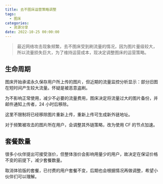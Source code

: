 ```yaml
---
title: 去不图床运营策略调整
tags:
  - 图床
categories:
  - 资源分享
date: 2022-10-25 00:00:00
---
```


> 最近网络攻击现象频繁，去不图床受到刷流量的情况，因为图片量级较大，所以流量损失巨大，为了维持运营成本，现决定调整图床的运营策略。

<!-- more -->

## 生命周期

图床开始承诺永久保存用户所上传的图片，但近期的流量监控分析显示：部分旧图在短时间产生较大流量。怀疑是被恶意盗刷。

为不影响正常使用，减少不必要的流量费用，图床决定将流量过大的图片备份，并邮件通知上传者，24 小时后移除。

这里不限制将已经移除图片重新上传，重新上传可生成新外链地址。

对于频繁被攻击的图片所在用户，会调整其外链策略，改为使用 CF 的节点加速。

## 套餐数量

很多小伙伴提出可接受涨价，但整体涨价会影响用量少的用户，故决定在保证价格不变的前提下，减少套餐数量。

取消体验版的套餐，已付费的用户套餐不变，后期也会根据情况再做调整，希望小伙伴们可以理解。